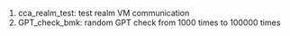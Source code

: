 1. cca_realm_test: test realm VM communication
2. GPT_check_bmk: random GPT check from 1000 times to 100000 times
